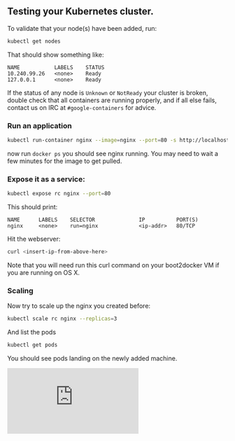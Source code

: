 ## Testing your Kubernetes cluster.

To validate that your node(s) have been added, run:

```sh
kubectl get nodes
```

That should show something like:
```
NAME           LABELS    STATUS
10.240.99.26   <none>    Ready
127.0.0.1      <none>    Ready
```

If the status of any node is ```Unknown``` or ```NotReady``` your cluster is broken, double check that all containers are running properly, and if all else fails, contact us on IRC at
```#google-containers``` for advice.

### Run an application
```sh
kubectl run-container nginx --image=nginx --port=80 -s http://localhost:8080 
```

now run ```docker ps``` you should see nginx running.  You may need to wait a few minutes for the image to get pulled.

### Expose it as a service:
```sh
kubectl expose rc nginx --port=80
```

This should print:
```
NAME      LABELS    SELECTOR              IP          PORT(S)
nginx     <none>    run=nginx             <ip-addr>   80/TCP
```

Hit the webserver:
```sh
curl <insert-ip-from-above-here>
```

Note that you will need run this curl command on your boot2docker VM if you are running on OS X.

### Scaling 

Now try to scale up the nginx you created before:

```sh
kubectl scale rc nginx --replicas=3
```

And list the pods

```sh
kubectl get pods
```

You should see pods landing on the newly added machine.

[![Analytics](https://kubernetes-site.appspot.com/UA-36037335-10/GitHub/docs/getting-started-guides/docker-multinode/testing.md?pixel)]()
